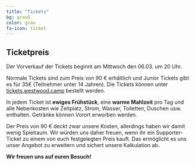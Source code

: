 ```yaml
---
title: "Tickets"
bg: grau5
color: grau
fa-icon: ticket
---
```


## Ticketpreis

Der Vorverkauf der Tickets beginnt am Mittwoch den 06.03. um 20 Uhr.

Normale Tickets sind zum Preis von 90 € erhältlich und Junior Tickets gibt es für 35€ (Teilnehmer unter 14 Jahren). Die Tickets können unter [tickets.westwood.camp](https://tickets.westwood.camp/) bestellt werden.

In jedem Ticket ist __ewiges Frühstück__, eine __warme Mahlzeit__ pro Tag und alle Nebenkosten wie Zeltplatz, Strom, Wasser, Toiletten, Duschen usw. enthalten. Getränke können Vorort erworben werden.

Der Preis von 90 € deckt zwar unsere Kosten, allerdings haben wir damit wenig Spielraum. Wir würden uns daher freuen, wenn ihr ein Supporter-Ticket zu einem von euch festgelegten Preis kauft. Das ermöglicht es uns unser Angebot zu erweitern und sichert unsere Kalkulation ab.

__Wir freuen uns auf euren Besuch!__
